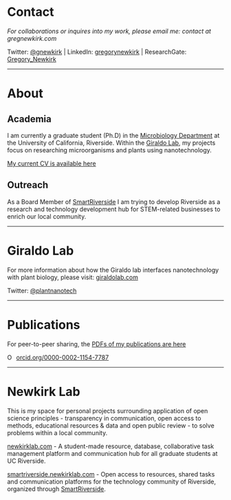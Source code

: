 # Contact
*For collaborations or inquires into my work, please email me: contact at gregnewkirk.com*

Twitter: [@gnewkirk](https://twitter.com/gnewkirk) | LinkedIn: [gregorynewkirk](https://www.linkedin.com/in/gregorynewkirk/) | ResearchGate: [Gregory_Newkirk](https://www.researchgate.net/profile/Gregory_Newkirk)

---

# About
## Academia
I am currently a graduate student (Ph.D) in the [Microbiology Department](http://microbiology.ucr.edu/) at the University of California, Riverside. Within the [Giraldo Lab](http://giraldolab.com/), my projects focus on researching microorganisms and plants using nanotechnology. 

[My current CV is available here](https://docs.google.com/document/d/1GMQIeWOHNwR5acxJ16g87z2KY46fDu-M4VFr1dSr23k/edit?usp=sharing)

## Outreach
As a Board Member of [SmartRiverside](http://smartriverside.com) I am trying to develop Riverside as a research and technology development hub for STEM-related businesses to enrich our local community.

---

# Giraldo Lab

For more information about how the Giraldo lab interfaces nanotechnology with plant biology, please visit: [giraldolab.com](http://giraldolab.com/)

Twitter: [@plantnanotech](https://twitter.com/plantnanotech)

---

# Publications
For peer-to-peer sharing, the [PDFs of my publications are here](https://paperpile.com/shared/DOodWq)

<div itemscope itemtype="https://schema.org/Person"><a itemprop="sameAs" content="https://orcid.org/0000-0002-1154-7787" href="https://orcid.org/0000-0002-1154-7787" target="orcid.widget" rel="noopener noreferrer" style="vertical-align:top;"><img src="https://orcid.org/sites/default/files/images/orcid_16x16.png" style="width:1em;margin-right:.5em;" alt="ORCID iD icon">orcid.org/0000-0002-1154-7787</a></div> 

---

# Newkirk Lab
This is my space for personal projects surrounding application of open science principles - transparency in communication, open access to methods, educational resources & data and open public review - to solve problems within a local community.

[newkirklab.com](http://newkirklab.com) - A student-made resource, database, collaborative task management platform and communication hub for all graduate students at UC Riverside.

[smartriverside.newkirklab.com](http://smartriverside.newkirklab.com) - Open access to resources, shared tasks and communication platforms for the technology community of Riverside, organized through [SmartRiverside](http://smartriverside.com).
